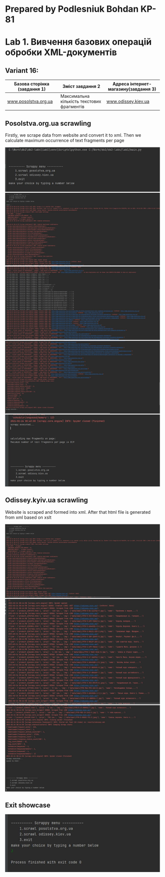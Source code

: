 # Prepared by Podlesniuk Bohdan KP-81
# Lab 1. Вивчення базових операцій обробки XML-документів
## Variant 16:
Базова сторінка (завдання 1) | Зміст завдання 2 | Адреса інтернет-магазину(завдання 3)
------------ | ------------- | -------------
www.posolstva.org.ua | Максимальна кількість текстових фрагментів | www.odissey.kiev.ua

## Posolstva.org.ua scrawling
<p>Firstly, we scrape data from website and convert it to xml.
Then we calculate maximum occurrence of text fragments per page</p>

![pic1](report_images/1.jpg)
![pic2](report_images/2.jpg)
![pic3](report_images/3.jpg)
![pic4](report_images/4.jpg)
![pic5](report_images/5.jpg)

## Odissey.kyiv.ua scrawling
<p>Website is scraped and formed into xml.
After that html file is generated from xml based on xslt</p>

![pic6](report_images/6.jpg)
![pic7](report_images/7.jpg)
![pic8](report_images/8.jpg)

## Exit showcase
![pic9](report_images/9.jpg)
